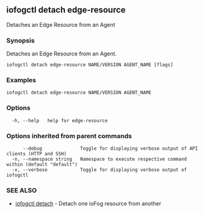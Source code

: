 ## iofogctl detach edge-resource

Detaches an Edge Resource from an Agent

### Synopsis

Detaches an Edge Resource from an Agent.

```
iofogctl detach edge-resource NAME/VERSION AGENT_NAME [flags]
```

### Examples

```
iofogctl detach edge-resource NAME/VERSION AGENT_NAME
```

### Options

```
  -h, --help   help for edge-resource
```

### Options inherited from parent commands

```
      --debug              Toggle for displaying verbose output of API clients (HTTP and SSH)
  -n, --namespace string   Namespace to execute respective command within (default "default")
  -v, --verbose            Toggle for displaying verbose output of iofogctl
```

### SEE ALSO

* [iofogctl detach](iofogctl_detach.md)	 - Detach one ioFog resource from another



